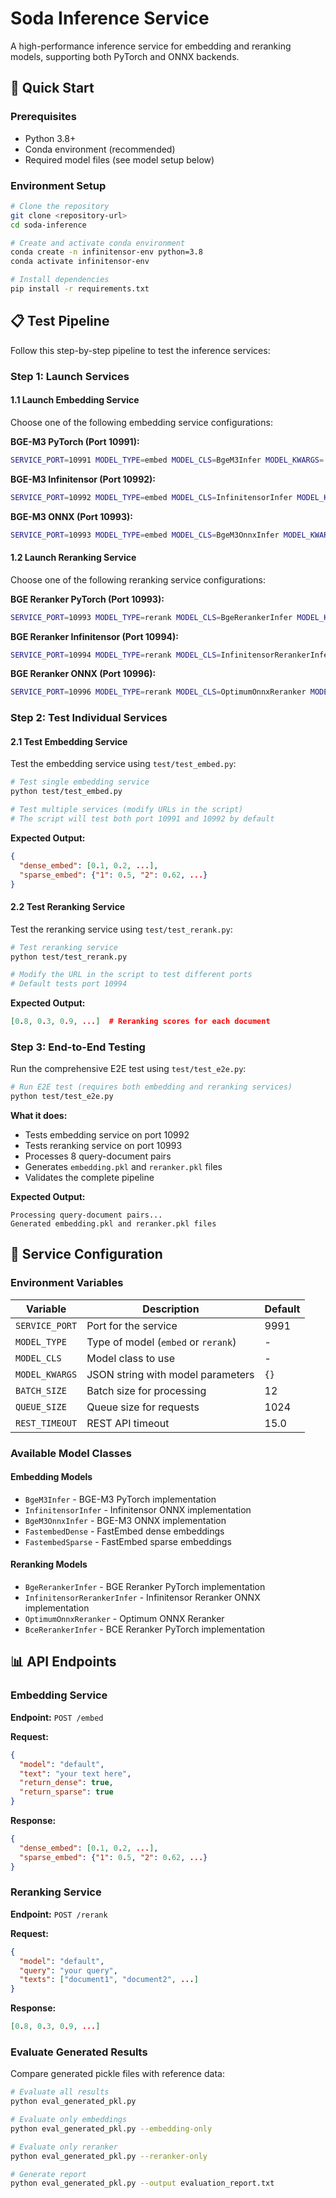 # Soda Inference Service

A high-performance inference service for embedding and reranking models, supporting both PyTorch and ONNX backends.

## 🚀 Quick Start

### Prerequisites

- Python 3.8+
- Conda environment (recommended)
- Required model files (see model setup below)

### Environment Setup

```bash
# Clone the repository
git clone <repository-url>
cd soda-inference

# Create and activate conda environment
conda create -n infinitensor-env python=3.8
conda activate infinitensor-env

# Install dependencies
pip install -r requirements.txt
```

## 📋 Test Pipeline

Follow this step-by-step pipeline to test the inference services:

### Step 1: Launch Services

#### 1.1 Launch Embedding Service

Choose one of the following embedding service configurations:

**BGE-M3 PyTorch (Port 10991):**
```bash
SERVICE_PORT=10991 MODEL_TYPE=embed MODEL_CLS=BgeM3Infer MODEL_KWARGS='{"model_path": "/home/zenghua/repos/soda-inference/bge-m3","use_fp16":false}' python src/start_server.py
```

**BGE-M3 Infinitensor (Port 10992):**
```bash
SERVICE_PORT=10992 MODEL_TYPE=embed MODEL_CLS=InfinitensorInfer MODEL_KWARGS='{"model_path": "/home/zenghua/BGE/bge_sim_512.onnx","tokenizer_path": "/home/zenghua/repos/soda-inference/bge-m3"}' python src/start_server.py
```

**BGE-M3 ONNX (Port 10993):**
```bash
SERVICE_PORT=10993 MODEL_TYPE=embed MODEL_CLS=BgeM3OnnxInfer MODEL_KWARGS='{"tokenizer_path":"/home/zenghua/repos/soda-inference/bge_m3_onnx/tokenizer","model_onnx_path":"/home/zenghua/repos/soda-inference/bge_m3_onnx/onnx_model/bge_m3_fp16_dense_sparse_optimized.onnx"}' python src/start_server.py
```

#### 1.2 Launch Reranking Service

Choose one of the following reranking service configurations:

**BGE Reranker PyTorch (Port 10993):**
```bash
SERVICE_PORT=10993 MODEL_TYPE=rerank MODEL_CLS=BgeRerankerInfer MODEL_KWARGS='{"model_path":"/home/zenghua/repos/soda-inference/bge-reranker-v2-m3","use_fp16":false}' python src/start_server.py
```

**BGE Reranker Infinitensor (Port 10994):**
```bash
SERVICE_PORT=10994 MODEL_TYPE=rerank MODEL_CLS=InfinitensorRerankerInfer MODEL_KWARGS='{"model_path":"/home/zenghua/BGE-reranker-512/bge_reranker_O1_sim_512.onnx","tokenizer_path":"/home/zenghua/repos/soda-inference/bge-reranker-v2-m3"}' python src/start_server.py
```

**BGE Reranker ONNX (Port 10996):**
```bash
SERVICE_PORT=10996 MODEL_TYPE=rerank MODEL_CLS=OptimumOnnxReranker MODEL_KWARGS='{"model_path":"/home/zenghua/repos/soda-inference/rerank-bge_v2_m3-onnx_cuda_o4"}' python src/start_server.py
```

### Step 2: Test Individual Services

#### 2.1 Test Embedding Service

Test the embedding service using `test/test_embed.py`:

```bash
# Test single embedding service
python test/test_embed.py

# Test multiple services (modify URLs in the script)
# The script will test both port 10991 and 10992 by default
```

**Expected Output:**
```json
{
  "dense_embed": [0.1, 0.2, ...],
  "sparse_embed": {"1": 0.5, "2": 0.62, ...}
}
```

#### 2.2 Test Reranking Service

Test the reranking service using `test/test_rerank.py`:

```bash
# Test reranking service
python test/test_rerank.py

# Modify the URL in the script to test different ports
# Default tests port 10994
```

**Expected Output:**
```json
[0.8, 0.3, 0.9, ...]  # Reranking scores for each document
```

### Step 3: End-to-End Testing

Run the comprehensive E2E test using `test/test_e2e.py`:

```bash
# Run E2E test (requires both embedding and reranking services)
python test/test_e2e.py
```

**What it does:**
- Tests embedding service on port 10992
- Tests reranking service on port 10993
- Processes 8 query-document pairs
- Generates `embedding.pkl` and `reranker.pkl` files
- Validates the complete pipeline

**Expected Output:**
```
Processing query-document pairs...
Generated embedding.pkl and reranker.pkl files
```

## 🔧 Service Configuration

### Environment Variables

| Variable | Description | Default |
|----------|-------------|---------|
| `SERVICE_PORT` | Port for the service | 9991 |
| `MODEL_TYPE` | Type of model (`embed` or `rerank`) | - |
| `MODEL_CLS` | Model class to use | - |
| `MODEL_KWARGS` | JSON string with model parameters | `{}` |
| `BATCH_SIZE` | Batch size for processing | 12 |
| `QUEUE_SIZE` | Queue size for requests | 1024 |
| `REST_TIMEOUT` | REST API timeout | 15.0 |

### Available Model Classes

#### Embedding Models
- `BgeM3Infer` - BGE-M3 PyTorch implementation
- `InfinitensorInfer` - Infinitensor ONNX implementation
- `BgeM3OnnxInfer` - BGE-M3 ONNX implementation
- `FastembedDense` - FastEmbed dense embeddings
- `FastembedSparse` - FastEmbed sparse embeddings

#### Reranking Models
- `BgeRerankerInfer` - BGE Reranker PyTorch implementation
- `InfinitensorRerankerInfer` - Infinitensor Reranker ONNX implementation
- `OptimumOnnxReranker` - Optimum ONNX Reranker
- `BceRerankerInfer` - BCE Reranker PyTorch implementation

## 📊 API Endpoints

### Embedding Service

**Endpoint:** `POST /embed`

**Request:**
```json
{
  "model": "default",
  "text": "your text here",
  "return_dense": true,
  "return_sparse": true
}
```

**Response:**
```json
{
  "dense_embed": [0.1, 0.2, ...],
  "sparse_embed": {"1": 0.5, "2": 0.62, ...}
}
```

### Reranking Service

**Endpoint:** `POST /rerank`

**Request:**
```json
{
  "model": "default",
  "query": "your query",
  "texts": ["document1", "document2", ...]
}
```

**Response:**
```json
[0.8, 0.3, 0.9, ...]
```

### Evaluate Generated Results

Compare generated pickle files with reference data:

```bash
# Evaluate all results
python eval_generated_pkl.py

# Evaluate only embeddings
python eval_generated_pkl.py --embedding-only

# Evaluate only reranker
python eval_generated_pkl.py --reranker-only

# Generate report
python eval_generated_pkl.py --output evaluation_report.txt
```
